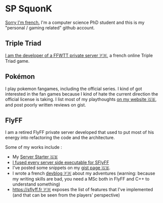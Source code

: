 # SP SquonK

[Sorry I'm french.](https://youtu.be/eFlPYim-SUc) I'm a computer science PhD student and this is my "personal / gaming related" github account.

## Triple Triad

[I am the developer of a FFWTT private server 🇫🇷](https://esthar.fr), a french online Triple Triad game.

## Pokémon

I play pokemon fangames, including the official series. I kind of got interested in the fan games because I kind of hate the current direction the official license is taking. I list most of my playthoughts [on my website 🇬🇧](https://squonk.fr/pokemon/), and post poorly written reviews on gist.

## FlyFF

I am a retired FlyFF private server developed that used to put most of his energy into refactoring the code and the architecture.

Some of my works include :
- My [Server Starter 🇬🇧](https://github.com/SPSquonK/ServerStarter)
- [I fused every server side executable for SFlyFF](https://www.xn--s-sfa.fr/wp-content/uploads/2020/05/DBWorldServer02.png)
- I've posted some snippets on my [gist page 🇬🇧](https://gist.github.com/SPSquonK/).
- I wrote a french [devblog 🇫🇷](https://www.sà.fr) about my adventures (warning: because my writing skills are bad, you need a MSc both in FlyFF and C++ to understand something)
- [https://sflyff.fr 🇫🇷](https://sflyff.fr) exposes the list of features that I've implemented (and that can be seen from the players' perspective)
